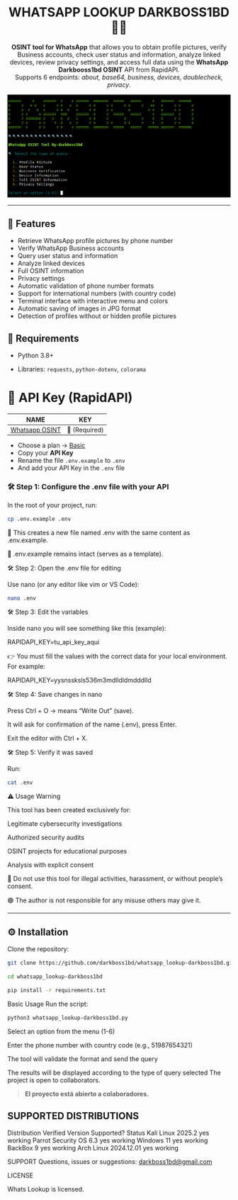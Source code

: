 <h1 align="center">WHATSAPP LOOKUP DARKBOSS1BD 🕵️‍♂️</h1>

<p align="center">
  <strong>OSINT tool for WhatsApp</strong> that allows you to obtain profile pictures, 
  verify Business accounts, check user status and information, 
  analyze linked devices, review privacy settings, and 
  access full data using the <strong>WhatsApp Darkbooss1bd OSINT</strong> API from RapidAPI.
  <br>
  Supports 6 endpoints: <em>about, base64, business, devices, doublecheck, privacy</em>.
</p>

<p align="center">
  <img src="assets/2025-09-17_141703.png" title="WHATSAOO LOOKUP DARKBOSS1BD" alt="WHATS LOOKUP" width="600"/>
</p>

---

## 🚀 Features

- Retrieve WhatsApp profile pictures by phone number
- Verify WhatsApp Business accounts
- Query user status and information
- Analyze linked devices
- Full OSINT information
- Privacy settings
- Automatic validation of phone number formats
- Support for international numbers (with country code)
- Terminal interface with interactive menu and colors
- Automatic saving of images in JPG format
- Detection of profiles without or hidden profile pictures

## 📌 Requirements

- Python 3.8+

- Libraries: `requests`, `python-dotenv`, `colorama`

# 🔑 API Key (RapidAPI)

NAME | KEY |
| ------------------- |-------------- |
| [Whatsapp OSINT](https://rapidapi.com/inutil-inutil-default/api/whatsapp-osint) |  🔑 (Required) |

- Choose a plan → [Basic](https://rapidapi.com/inutil-inutil-default/api/whatsapp-osint/pricing)  
- Copy your **API Key**  
- Rename the file `.env.example` to `.env`  
- And add your API Key in the `.env` file

### 🛠️ Step 1: Configure the .env file with your API

In the root of your project, run:
```bash
cp .env.example .env
```
🔹 This creates a new file named .env with the same content as .env.example.

🔹 .env.example remains intact (serves as a template).

🛠️ Step 2: Open the .env file for editing

Use nano (or any editor like vim or VS Code):
```bash
nano .env
```

🛠️ Step 3: Edit the variables

Inside nano you will see something like this (example):

RAPIDAPI_KEY=tu_api_key_aqui

👉 You must fill the values with the correct data for your local environment.
For example:

RAPIDAPI_KEY=yysnssksls536m3mdlldldmdddlld

🛠️ Step 4: Save changes in nano

Press Ctrl + O → means “Write Out” (save).

It will ask for confirmation of the name (.env), press Enter.

Exit the editor with Ctrl + X.

🛠️ Step 5: Verify it was saved

Run:
```bash
cat .env
```

⚠️ Usage Warning

This tool has been created exclusively for:

Legitimate cybersecurity investigations

Authorized security audits

OSINT projects for educational purposes

Analysis with explicit consent

🔴 Do not use this tool for illegal activities, harassment, or without people’s consent.

🟢 The author is not responsible for any misuse others may give it.

---
## ⚙️ Installation

Clone the repository:

```bash
git clone https://github.com/darkboss1bd/whatsapp_lookup-darkboss1bd.git
```
```bash
cd whatsapp_lookup-darkboss1bd
```
```bash
pip install -r requirements.txt
```

 Basic Usage
Run the script:
```bash
python3 whatsapp_lookup-darkboss1bd.py
```
Select an option from the menu (1-6)

Enter the phone number with country code (e.g., 51987654321)

The tool will validate the format and send the query

The results will be displayed according to the type of query selected
The project is open to collaborators.

> **El proyecto está abierto a colaboradores.**


## SUPPORTED DISTRIBUTIONS
Distribution	Verified Version	Supported?	Status
Kali Linux	2025.2	yes	working
Parrot Security OS	6.3	yes	working
Windows	11	yes	working
BackBox	9	yes	working
Arch Linux	2024.12.01	yes	working

SUPPORT
Questions, issues or suggestions: darkboss1bd@gmail.com

LICENSE

 Whats Lookup is licensed.

